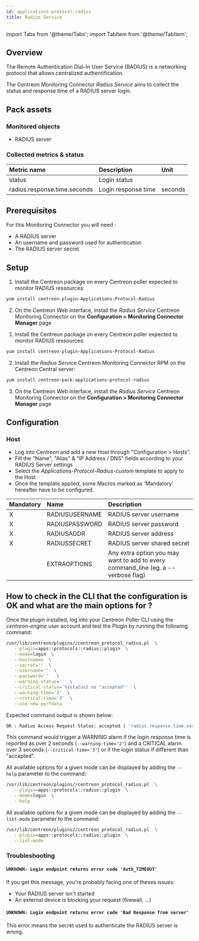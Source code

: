 ```yaml
---
id: applications-protocol-radius
title: Radius Service
---
```

import Tabs from '@theme/Tabs';
import TabItem from '@theme/TabItem';


## Overview

The Remote Authentication Dial-In User Service (RADIUS) is a networking
protocol that allows centralized authentification.

The Centreon Monitoring Connector *Radius Service* aims to collect the status and 
response time of a RADIUS server login.

## Pack assets

### Monitored objects

* RADIUS server

### Collected metrics & status

<Tabs groupId="sync">
<TabItem value="Radius-Login" label="Radius-Login">

| Metric name                  | Description         | Unit       |
|:-----------------------------|:--------------------|:-----------|
| status                       | Login status        |            |
| radius.response.time.seconds | Login response time | seconds    |

</TabItem>
</Tabs>

## Prerequisites

For this Monitoring Connector you will need :

* A RADIUS server
* An username and password used for authentication
* The RADIUS server secret

## Setup

<Tabs groupId="sync">
<TabItem value="Online License" label="Online License">

1. Install the Centreon package on every Centreon poller expected to monitor RADIUS ressources:

```bash
yum install centreon-plugin-Applications-Protocol-Radius
```

2. On the Centreon Web interface, install the *Radius Service* Centreon Monitoring Connector on the **Configuration > Monitoring Connector Manager** page

</TabItem>
<TabItem value="Offline License" label="Offline License">

1. Install the Centreon package on every Centreon poller expected to monitor RADIUS ressources:

```bash
yum install centreon-plugin-Applications-Protocol-Radius
```

2. Install the *Radius Service* Centreon Monitoring Connector RPM on the Centreon Central server:

```bash
yum install centreon-pack-applications-protocol-radius
```

3. On the Centreon Web interface, install the *Radius Service* Centreon Monitoring Connector on the **Configuration > Monitoring Connector Manager** page

</TabItem>
</Tabs>

## Configuration

### Host

 * Log into Centreon and add a new Host through "Configuration > Hosts".
 * Fill the "Name", "Alias" & "IP Address / DNS" fields according to your RADIUS Server settings
 * Select the *Applications-Protocol-Radius-custom* template to apply to the Host
 * Once the template applied, some Macros marked as 'Mandatory' hereafter have to be configured.

| Mandatory | Name           | Description                                                                        |
|:----------|:---------------|:-----------------------------------------------------------------------------------|
| X         | RADIUSUSERNAME | RADIUS server username                                                             |
| X         | RADIUSPASSWORD | RADIUS server password                                                             |
| X         | RADIUSADDR     | RADIUS server address                                                              |
| X         | RADIUSSECRET   | RADIUS server shared secret                                                        |
|           | EXTRAOPTIONS   | Any extra option you may want to add to every command\_line (eg. a --verbose flag) |

## How to check in the CLI that the configuration is OK and what are the main options for ? 

 Once the plugin installed, log into your Centreon Poller CLI using the 
 *centreon-engine* user account and test the Plugin by running the following 
 command:

 ```bash
 /usr/lib/centreon/plugins//centreon_protocol_radius.pl  \
    --plugin=apps::protocols::radius::plugin  \
    --mode=login  \
    --hostname=  \
    --secret=''  \
    --username=''  \
    --password=''   \
    --warning-status=''  \
    --critical-status='%{status} ne "accepted"'  \
    --warning-time='2'  \
    --critical-time='3'  \
    --use-new-perfdata 
 ```

 Expected command output is shown below:

 ```bash
OK : Radius Access Request Status: accepted | 'radius.response.time.seconds'=1s;0:2;0:3;; 
 ```

This command would trigger a WARNING alarm if the login response time is 
reported as over 2 seconds (```--warning-time='2'```) and a CRITICAL alarm 
over 3 seconds (```--critical-time='3'```) or if the login status if different
than "accepted".

 All available options for a given mode can be displayed by adding the 
```--help``` parameter to the command:

 ```bash
 /usr/lib/centreon/plugins//centreon_protocol_radius.pl  \
    --plugin=apps::protocols::radius::plugin  \
    --mode=login  \
    --help
 ```

 All available options for a given mode can be displayed by adding the 
```--list-mode``` parameter to the command:

 ```bash
 /usr/lib/centreon/plugins//centreon_protocol_radius.pl  \
    --plugin=apps::protocols::radius::plugin  \
    --list-mode
 ```

### Troubleshooting

#### ```UNKNOWN: Login endpoint returns error code 'Auth_TIMEOUT' ```

If you get this message, you're probably facing one of theses issues:

* Your RADIUS server isn't started
* An external device is blocking your request (firewall, ...)

#### ```UNKNOWN: Login endpoint returns error code 'Bad Response from server' ```

This error means the secret used to authenticate the RADIUS server is wrong.